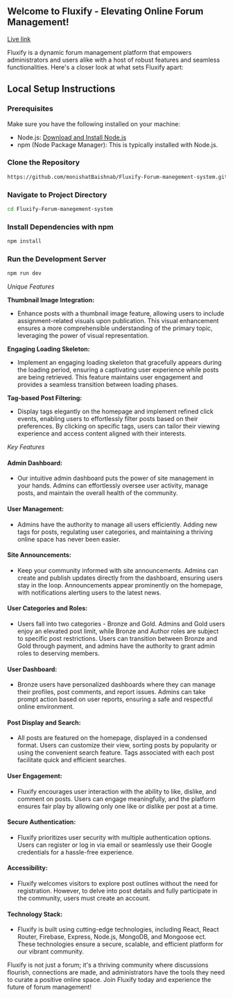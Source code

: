 
## Welcome to Fluxify - Elevating Online Forum Management!
[Live link](https://fluxify-72def.firebaseapp.com/)

Fluxify is a dynamic forum management platform that empowers administrators and users alike with a host of robust features and seamless functionalities. Here's a closer look at what sets Fluxify apart:

## Local Setup Instructions

### Prerequisites

Make sure you have the following installed on your machine:

- Node.js: [Download and Install Node.js](https://nodejs.org/)
- npm (Node Package Manager): This is typically installed with Node.js.

### Clone the Repository

```bash
https://github.com/monishatBaishnab/Fluxify-Forum-manegement-system.git
```

### Navigate to Project Directory

```bash
cd Fluxify-Forum-manegement-system
```

### Install Dependencies with npm

```bash
npm install
```

### Run the Development Server

```bash
npm run dev
```


*Unique Features*

**Thumbnail Image Integration:**
   - Enhance posts with a thumbnail image feature, allowing users to include assignment-related visuals upon publication. This visual enhancement ensures a more comprehensible understanding of the primary topic, leveraging the power of visual representation.

**Engaging Loading Skeleton:**
   - Implement an engaging loading skeleton that gracefully appears during the loading period, ensuring a captivating user experience while posts are being retrieved. This feature maintains user engagement and provides a seamless transition between loading phases.

**Tag-based Post Filtering:**
   - Display tags elegantly on the homepage and implement refined click events, enabling users to effortlessly filter posts based on their preferences. By clicking on specific tags, users can tailor their viewing experience and access content aligned with their interests.

*Key Features*

#### Admin Dashboard:
- Our intuitive admin dashboard puts the power of site management in your hands. Admins can effortlessly oversee user activity, manage posts, and maintain the overall health of the community.
#### User Management:
- Admins have the authority to manage all users efficiently. Adding new tags for posts, regulating user categories, and maintaining a thriving online space has never been easier.
#### Site Announcements:
- Keep your community informed with site announcements. Admins can create and publish updates directly from the dashboard, ensuring users stay in the loop. Announcements appear prominently on the homepage, with notifications alerting users to the latest news.
#### User Categories and Roles:
- Users fall into two categories - Bronze and Gold. Admins and Gold users enjoy an elevated post limit, while Bronze and Author roles are subject to specific post restrictions. Users can transition between Bronze and Gold through payment, and admins have the authority to grant admin roles to deserving members.
#### User Dashboard:
- Bronze users have personalized dashboards where they can manage their profiles, post comments, and report issues. Admins can take prompt action based on user reports, ensuring a safe and respectful online environment.
#### Post Display and Search:
- All posts are featured on the homepage, displayed in a condensed format. Users can customize their view, sorting posts by popularity or using the convenient search feature. Tags associated with each post facilitate quick and efficient searches.
#### User Engagement:
- Fluxify encourages user interaction with the ability to like, dislike, and comment on posts. Users can engage meaningfully, and the platform ensures fair play by allowing only one like or dislike per post at a time.
#### Secure Authentication:
- Fluxify prioritizes user security with multiple authentication options. Users can register or log in via email or seamlessly use their Google credentials for a hassle-free experience.
#### Accessibility:
- Fluxify welcomes visitors to explore post outlines without the need for registration. However, to delve into post details and fully participate in the community, users must create an account.
#### Technology Stack:
- Fluxify is built using cutting-edge technologies, including React, React Router, Firebase, Express, Node.js, MongoDB, and Mongoose ect. These technologies ensure a secure, scalable, and efficient platform for our vibrant community.

Fluxify is not just a forum; it's a thriving community where discussions flourish, connections are made, and administrators have the tools they need to curate a positive online space. Join Fluxify today and experience the future of forum management!